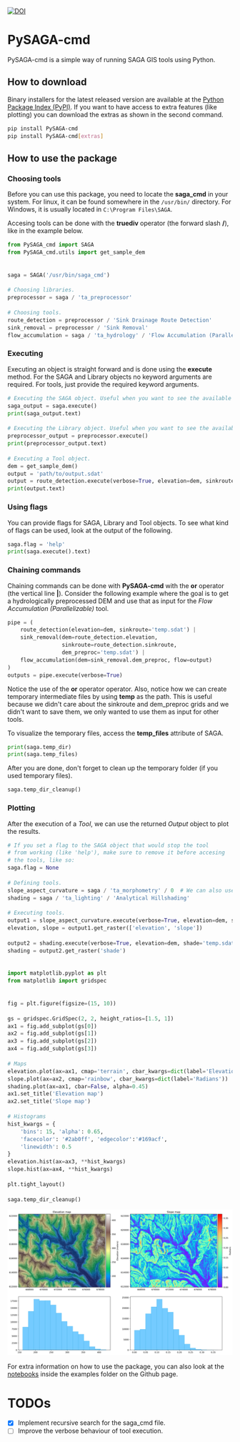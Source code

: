 [![DOI](https://zenodo.org/badge/711593377.svg)](https://zenodo.org/doi/10.5281/zenodo.10673418)
# PySAGA-cmd
PySAGA-cmd is a simple way of running SAGA GIS tools using Python.

## How to download

Binary installers for the latest released version are available at the [Python Package Index (PyPI)](https://pypi.org/project/PySAGA-cmd/). If you want to have access to extra features (like plotting) you can download the extras as shown in the second command.
```sh
pip install PySAGA-cmd
pip install PySAGA-cmd[extras]
```

## How to use the package

### Choosing tools

Before you can use this package, you need to locate the **saga_cmd** in your system. For linux, it can be found somewhere in the `/usr/bin/` directory. For Windows, it is usually located in `C:\Program Files\SAGA`.

Accesing tools can be done with the **truediv** operator (the forward slash **/**), like in the example below.

```python
from PySAGA_cmd import SAGA
from PySAGA_cmd.utils import get_sample_dem


saga = SAGA('/usr/bin/saga_cmd')

# Choosing libraries.
preprocessor = saga / 'ta_preprocessor'

# Choosing tools.
route_detection = preprocessor / 'Sink Drainage Route Detection'
sink_removal = preprocessor / 'Sink Removal'
flow_accumulation = saga / 'ta_hydrology' / 'Flow Accumulation (Parallelizable)'
```

### Executing

Executing an object is straight forward and is done using the **execute** method. For the SAGA and Library objects no keyword arguments are required. For tools, just provide the required keyword arguments.

```python
# Executing the SAGA object. Useful when you want to see the available libraries.
saga_output = saga.execute()
print(saga_output.text)

# Executing the Library object. Useful when you want to see the available tools.
preprocessor_output = preprocessor.execute()
print(preprocessor_output.text)

# Executing a Tool object.
dem = get_sample_dem()
output = 'path/to/output.sdat'
output = route_detection.execute(verbose=True, elevation=dem, sinkroute=output)
print(output.text)
```

### Using flags

You can provide flags for SAGA, Library and Tool objects. To see what kind of flags can be used, look at the output of the following.

```python
saga.flag = 'help'
print(saga.execute().text)
```

### Chaining commands

Chaining commands can be done with **PySAGA-cmd** with the **or** operator (the vertical line **|**). Consider the following example where the goal is to get a hydrologically preprocessed DEM and use that as input for the *Flow Accumulation (Parallelizable)* tool.

```python
pipe = (
    route_detection(elevation=dem, sinkroute='temp.sdat') |
    sink_removal(dem=route_detection.elevation,
                 sinkroute=route_detection.sinkroute,
                 dem_preproc='temp.sdat') |
    flow_accumulation(dem=sink_removal.dem_preproc, flow=output)
)
outputs = pipe.execute(verbose=True)
```

Notice the use of the **or** operator operator. Also, notice how we can create temporary intermediate files by using **temp** as the path. This is useful because we didn't care about the sinkroute and dem_preproc grids and we didn't want to save them, we only wanted to use them as input for other tools.

To visualize the temporary files, access the **temp_files** attribute of SAGA.

```python
print(saga.temp_dir)
print(saga.temp_files)
```

After you are done, don't forget to clean up the temporary folder (if you used temporary files).

```python
saga.temp_dir_cleanup()
```

### Plotting

After the execution of a *Tool*, we can use the returned *Output* object to plot the results.

```python
# If you set a flag to the SAGA object that would stop the tool
# from working (like 'help'), make sure to remove it before accesing
# the tools, like so:
saga.flag = None

# Defining tools.
slope_aspect_curvature = saga / 'ta_morphometry' / 0  # We can also use tool indices to access.
shading = saga / 'ta_lighting' / 'Analytical Hillshading'

# Executing tools.
output1 = slope_aspect_curvature.execute(verbose=True, elevation=dem, slope='temp.sdat')
elevation, slope = output1.get_raster(['elevation', 'slope'])

output2 = shading.execute(verbose=True, elevation=dem, shade='temp.sdat', method='5')
shading = output2.get_raster('shade')


import matplotlib.pyplot as plt
from matplotlib import gridspec


fig = plt.figure(figsize=(15, 10))

gs = gridspec.GridSpec(2, 2, height_ratios=[1.5, 1])
ax1 = fig.add_subplot(gs[0])
ax2 = fig.add_subplot(gs[1])
ax3 = fig.add_subplot(gs[2])
ax4 = fig.add_subplot(gs[3])

# Maps
elevation.plot(ax=ax1, cmap='terrain', cbar_kwargs=dict(label='Elevation (meters)'))
slope.plot(ax=ax2, cmap='rainbow', cbar_kwargs=dict(label='Radians'))
shading.plot(ax=ax1, cbar=False, alpha=0.45)
ax1.set_title('Elevation map')
ax2.set_title('Slope map')
 
# Histograms
hist_kwargs = {
    'bins': 15, 'alpha': 0.65,
    'facecolor': '#2ab0ff', 'edgecolor':'#169acf',
    'linewidth': 0.5
}
elevation.hist(ax=ax3, **hist_kwargs)
slope.hist(ax=ax4, **hist_kwargs)
 
plt.tight_layout()

saga.temp_dir_cleanup()
```
<img src="https://github.com/alecsandrei/PySAGA-cmd/blob/master/assets/plot1.png?raw=true" />

For extra information on how to use the package, you can also look at the [notebooks](https://github.com/alecsandrei/PySAGA-cmd/tree/master/examples/notebooks) inside the examples folder on the Github page.


# TODOs

- [x] Implement recursive search for the saga_cmd file.
- [ ] Improve the verbose behaviour of tool execution.